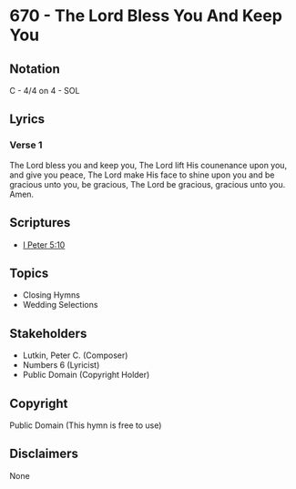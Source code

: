 # 670 - The Lord Bless You And Keep You

## Notation

C - 4/4 on 4 - SOL

## Lyrics

### Verse 1

The Lord bless you and keep you, The Lord lift His counenance upon you, and give you peace, The Lord make His face to shine upon you and be gracious unto you, be gracious, The Lord be gracious, gracious unto you. Amen.


## Scriptures

- [I Peter 5:10](https://www.biblegateway.com/passage/?search=I%20Peter%205%3A10)

## Topics

- Closing Hymns
- Wedding Selections

## Stakeholders

- Lutkin, Peter C. (Composer)
- Numbers 6 (Lyricist)
- Public Domain (Copyright Holder)

## Copyright

Public Domain
(This hymn is free to use)

## Disclaimers

None

